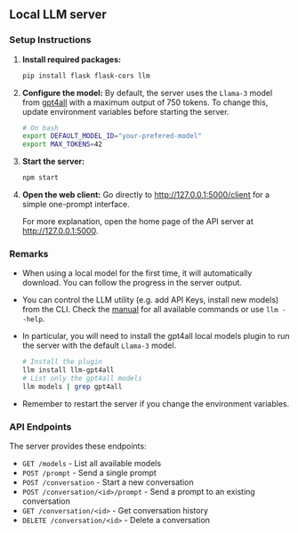 ## Local LLM server

### Setup Instructions

1. **Install required packages:**

   ```bash
   pip install flask flask-cors llm
   ```

2. **Configure the model:**
   By default, the server uses the `Llama-3` model from [gpt4all](https://github.com/nomic-ai/gpt4all) with a maximum output of 750 tokens. To change this, update environment variables before starting the server.

   ```bash
   # On bash
   export DEFAULT_MODEL_ID="your-prefered-model"
   export MAX_TOKENS=42
   ```

3. **Start the server:**

   ```bash
   npm start
   ```

4. **Open the web client:**
   Go directly to http://127.0.0.1:5000/client for a simple one-prompt interface.

   For more explanation, open the home page of the API server at http://127.0.0.1:5000.

### Remarks

- When using a local model for the first time, it will automatically download. You can follow the progress in the server output.
- You can control the LLM utility (e.g. add API Keys, install new models) from the CLI. Check the [manual](https://llm.datasette.io/) for all available commands or use `llm --help`.
- In particular, you will need to install the gpt4all local models plugin to run the server with the default `Llama-3` model.

  ```bash
  # Install the plugin
  llm install llm-gpt4all
  # List only the gpt4all models
  llm models | grep gpt4all
  ```

- Remember to restart the server if you change the environment variables.

### API Endpoints

The server provides these endpoints:

- `GET /models` - List all available models
- `POST /prompt` - Send a single prompt
- `POST /conversation` - Start a new conversation
- `POST /conversation/<id>/prompt` - Send a prompt to an existing conversation
- `GET /conversation/<id>` - Get conversation history
- `DELETE /conversation/<id>` - Delete a conversation
